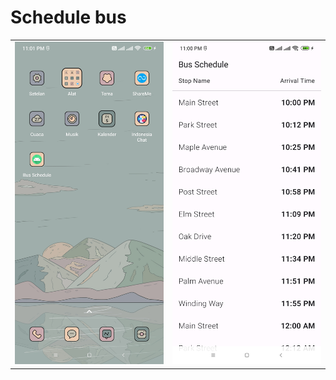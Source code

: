 # Schedule bus

<table>
  <tr>
    <td><img src="1720196401631.jpg"></td>
    <td><img src="1720196401636.jpg"></td>
  </tr>
</table>

